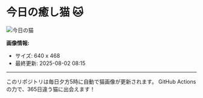 # 今日の癒し猫 🐱

![今日の猫](https://cdn2.thecatapi.com/images/1k9.jpg)

**画像情報:**
- サイズ: 640 x 468
- 最終更新: 2025-08-02 08:15

---

このリポジトリは毎日夕方5時に自動で猫画像が更新されます。
GitHub Actionsの力で、365日違う猫に出会えます！
